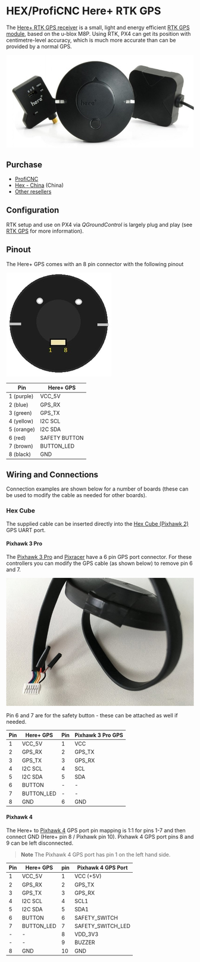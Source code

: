 # HEX/ProfiCNC Here+ RTK GPS

The [Here+ RTK GPS receiver](http://www.proficnc.com/content/12-here) is a small, light and energy efficient [RTK GPS module](../gps_compass/rtk_gps.md), based on the u-blox M8P. Using RTK, PX4 can get its position with centimetre-level accuracy, which is much more accurate than can be provided by a normal GPS.

<img src="../../assets/hardware/gps/rtk_here_plus.jpg" />

## Purchase

* [ProfiCNC](http://www.proficnc.com/gps/77-gps-module.html)
* [Hex - China](http://www.hex.aero/shop/all/here-rtk-gnss-set/) (China)
* [Other resellers](http://www.proficnc.com/stores)

## Configuration

RTK setup and use on PX4 via *QGroundControl* is largely plug and play (see [RTK GPS](../advanced_features/rtk-gps.md) for more information).

## Pinout

The Here+ GPS comes with an 8 pin connector with the following pinout

![Here+ Pinout (viewed from base)](../../assets/hardware/gps/rtk_here_plus_connectors.jpg)

Pin | Here+ GPS
--- | ---
1 (purple) | VCC_5V
2 (blue) | GPS_RX
3 (green) | GPS_TX
4 (yellow) | I2C SCL
5 (orange) | I2C SDA
6 (red) | SAFETY BUTTON
7 (brown) | BUTTON_LED
8 (black) | GND


## Wiring and Connections

Connection examples are shown below for a number of boards (these can be used to modify the cable as needed for other boards).

### Hex Cube

The supplied cable can be inserted directly into the [Hex Cube (Pixhawk 2)](../flight_controller/pixhawk-2.md) GPS UART port.

#### Pixhawk 3 Pro

The [Pixhawk 3 Pro](../flight_controller/pixhawk3_pro.md) and [Pixracer](../flight_controller/pixracer.md) have a 6 pin GPS port connector.
For these controllers you can modify the GPS cable (as shown below) to remove pin 6 and 7.

![rtk_here_plug_gps_to_6pin_connector](../../assets/hardware/gps/rtk_here_plug_gps_to_6pin_connector.jpg)

Pin 6 and 7 are for the safety button - these can be attached as well if needed.


| Pin | Here+ GPS     | Pin | Pixhawk 3 Pro GPS |
| --- | ------------- | --- | ----------------- |
| 1   | VCC_5V        | 1   | VCC               |
| 2   | GPS_RX        | 2   | GPS_TX            |
| 3   | GPS_TX        | 3   | GPS_RX            |
| 4   | I2C SCL           | 4   | SCL           |
| 5   | I2C SDA           | 5   | SDA           |
| 6   | BUTTON        | -   | -                 |
| 7   | BUTTON_LED    | -   | -                 |
| 8   | GND           | 6   | GND               |


#### Pixhawk 4

The Here+ to [Pixhawk 4](../flight_controller/pixhawk4.md) GPS port pin mapping is 1:1 for pins 1-7 and then connect GND (Here+ pin 8 / Pixhawk pin 10).
Pixhawk 4 GPS port pins 8 and 9 can be left disconnected. 

> **Note** The Pixhawk 4 GPS port has pin 1 on the left hand side.

Pin | Here+ GPS | pin | Pixhawk 4 GPS Port
--- | --- | --- | --- 
1 | VCC_5V | 1 | VCC (+5V)
2 | GPS_RX | 2 | GPS_TX
3 | GPS_TX | 3 | GPS_RX
4 | I2C SCL | 4 | SCL1
5 | I2C SDA | 5 | SDA1
6 | BUTTON | 6 | SAFETY_SWITCH
7 | BUTTON_LED | 7 | SAFETY_SWITCH_LED
- | - | 8 | VDD_3V3
- | - | 9 | BUZZER
8 | GND | 10 | GND
